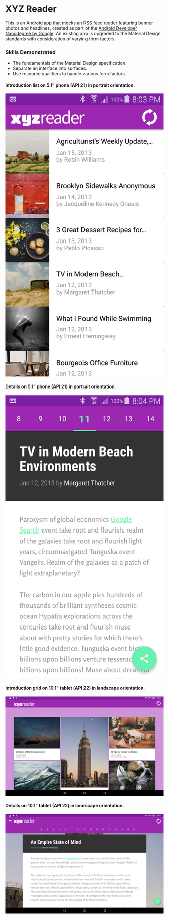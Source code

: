 # XYZ Reader

This is an Android app that mocks an RSS feed reader featuring banner photos and headlines, created as part of the [Android Developer Nanodegree by Google](https://www.udacity.com/course/android-developer-nanodegree-by-google--nd801). An existing app is upgraded to the Material Design standards with consideration of varying form factors.

### Skills Demonstrated

- The fundamentals of the Material Design specification.
- Separate an interface into surfaces.
- Use resource qualifiers to handle various form factors.

#### Introduction list on 5.1" phone (API 21) in portrait orientation.
![](demo/phone_port_master.png)

#### Details on 5.1" phone (API 21) in portrait orientation.
![](demo/phone_port_detail.png)

#### Introduction grid on 10.1" tablet (API 22) in landscape orientation.
![](demo/tablet_land_master.png)

#### Details on 10.1" tablet (API 22) in landscape orientation.
![](demo/tablet_land_detail.png)
